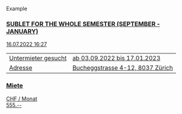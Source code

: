 Example

<div class="inserat">
								<a href="/de/zimmer-in-zuerich-details/8133">
									<div class="row">
										<div class="col-xs-12 col-sm-8">
											<div class="titel">
												<h3>SUBLET FOR THE WHOLE SEMESTER (SEPTEMBER - JANUARY)</h3>
												<span>16.07.2022 16:27</span>
											</div>
											<table>
												<tr>
													<td>
														Untermieter gesucht
													</td>
													<td>ab 03.09.2022 bis 17.01.2023													</td>
												</tr>
												<tr>
													<td>Adresse</td>
													<td>Bucheggstrasse 4-12, 8037 Zürich</td>
												</tr>
											</table>
										</div>
										<div class="col-xs-12 col-sm-4">
											<div class="miete">
												<div class="bezeichnung">
													<h3>Miete</h3>
													<span>CHF / Monat</span>
												</div>
												<div class="preis">555.--</div>
											</div>
										</div>
									</div>
								</a>
							</div>